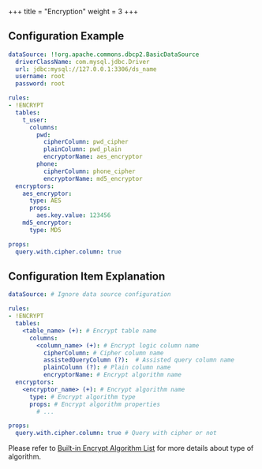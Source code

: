 +++
title = "Encryption"
weight = 3
+++

## Configuration Example

```yaml
dataSource: !!org.apache.commons.dbcp2.BasicDataSource
  driverClassName: com.mysql.jdbc.Driver
  url: jdbc:mysql://127.0.0.1:3306/ds_name
  username: root
  password: root

rules:
- !ENCRYPT
  tables:
    t_user:
      columns:
        pwd:
          cipherColumn: pwd_cipher
          plainColumn: pwd_plain
          encryptorName: aes_encryptor
        phone:
          cipherColumn: phone_cipher
          encryptorName: md5_encryptor
  encryptors:
    aes_encryptor:
      type: AES
      props:
        aes.key.value: 123456
    md5_encryptor:
      type: MD5

props:
  query.with.cipher.column: true
```

## Configuration Item Explanation

```yaml
dataSource: # Ignore data source configuration

rules:
- !ENCRYPT
  tables:
    <table_name> (+): # Encrypt table name
      columns:
        <column_name> (+): # Encrypt logic column name
          cipherColumn: # Cipher column name
          assistedQueryColumn (?):  # Assisted query column name
          plainColumn (?): # Plain column name
          encryptorName: # Encrypt algorithm name
  encryptors:
    <encryptor_name> (+): # Encrypt algorithm name
      type: # Encrypt algorithm type
      props: # Encrypt algorithm properties
        # ...

props:
  query.with.cipher.column: true # Query with cipher or not
```

Please refer to [Built-in Encrypt Algorithm List](/en/user-manual/shardingsphere-jdbc/configuration/built-in-algorithm/encrypt) for more details about type of algorithm.
